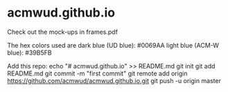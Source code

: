 # acmwud.github.io

Check out the mock-ups in frames.pdf

The hex colors used are
dark blue (UD blue): #0069AA
light blue (ACM-W blue): #39B5FB

Add this repo:
echo "# acmwud.github.io" >> README.md
git init
git add README.md
git commit -m "first commit"
git remote add origin https://github.com/acmwud/acmwud.github.io.git
git push -u origin master
